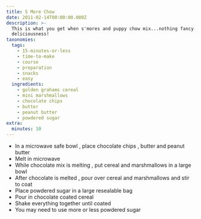 ```yaml
---
title: S More Chow
date: 2011-02-14T00:00:00.000Z
description: >-
  This is what you get when s'mores and puppy chow mix...nothing fancy...just
  deliciousness!
taxonomies:
  tags:
    - 15-minutes-or-less
    - time-to-make
    - course
    - preparation
    - snacks
    - easy
  ingredients:
    - golden grahams cereal
    - mini marshmallows
    - chocolate chips
    - butter
    - peanut butter
    - powdered sugar
extra:
  minutes: 10
---
```

 - In a microwave safe bowl , place chocolate chips , butter and peanut butter
 - Melt in microwave
 - While chocolate mix is melting , put cereal and marshmallows in a large bowl
 - After chocolate is melted , pour over cereal and marshmallows and stir to coat
 - Place powdered sugar in a large resealable bag
 - Pour in chocolate coated cereal
 - Shake everything together until coated
 - You may need to use more or less powdered sugar
